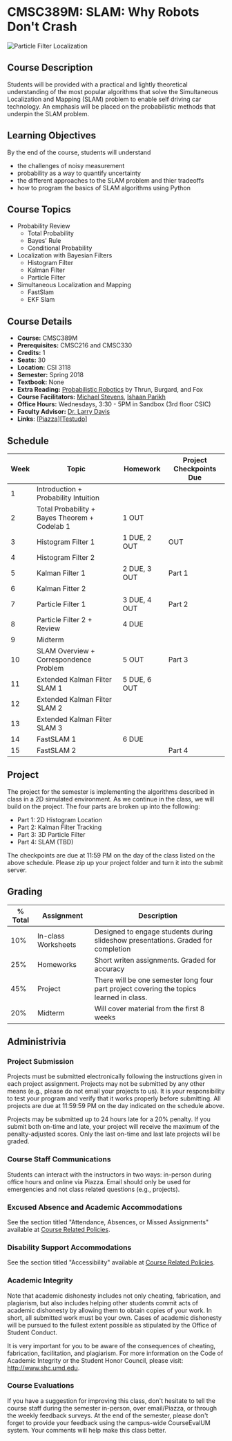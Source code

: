 # CMSC389M: SLAM: Why Robots Don't Crash
![Particle Filter Localization](https://i.imgur.com/EGzbpMn.png?1)

## Course Description

Students will be provided with a practical and lightly theoretical understanding of the most popular algorithms that solve the Simultaneous Localization and Mapping (SLAM) problem to enable self driving car technology. An emphasis will be placed on the probabilistic methods that underpin the SLAM problem.

## Learning Objectives

By the end of the course, students will understand
- the challenges of noisy measurement
- probability as a way to quantify uncertainty
- the different approaches to the SLAM problem and thier tradeoffs
- how to program the basics of SLAM algorithms using Python

## Course Topics

- Probability Review
    + Total Probability
    + Bayes' Rule
    + Conditional Probability
- Localization with Bayesian Filters
    + Histogram Filter
    + Kalman Filter
    + Particle Filter
- Simultaneous Localization and Mapping
    + FastSlam
    + EKF Slam

## Course Details

- **Course:** CMSC389M
- **Prerequisites:** CMSC216 and CMSC330
- **Credits:** 1
- **Seats:** 30
- **Location:** CSI 3118
- **Semester:** Spring 2018
- **Textbook:** None
- **Extra Reading:** [Probabilistic Robotics](http://www.probabilistic-robotics.org/) by Thrun, Burgard, and Fox
- **Course Facilitators:** [Michael Stevens](https://www.linkedin.com/in/michael-stevens-268074123/), [Ishaan Parikh](https://www.linkedin.com/in/iparikh/)
- **Office Hours:** Wednesdays, 3:30 - 5PM in Sandbox (3rd floor CSIC)
- **Faculty Advisor:** [Dr. Larry Davis](https://www.cs.umd.edu/people/lsdavis)
- **Links**: \[[Piazza](https://piazza.com/class/jblmlyocd2x7x)\]\[[Testudo](https://ntst.umd.edu/soc/search?courseId=CMSC389M&sectionId=&termId=201801&_openSectionsOnly=on&creditCompare=&credits=&courseLevelFilter=ALL&instructor=&_facetoface=on&_blended=on&_online=on&courseStartCompare=&courseStartHour=&courseStartMin=&courseStartAM=&courseEndHour=&courseEndMin=&courseEndAM=&teachingCenter=ALL&_classDay1=on&_classDay2=on&_classDay3=on&_classDay4=on&_classDay5=on)\]

## Schedule
| Week | Topic                               | Homework | Project Checkpoints Due|
| ---- | ----------------------------------- | -------- | -------                |
| 1    | Introduction + Probability Intuition |         |                        |
| 2    | Total Probability + Bayes Theorem + Codelab 1| 1 OUT   | |              |           
| 3    | Histogram Filter 1                  | 1 DUE, 2 OUT       |      OUT     |
| 4    | Histogram Filter 2                  |          |         |              |
| 5    | Kalman Filter 1                     | 2 DUE, 3 OUT       |    Part 1    |
| 6    | Kalman Fitter 2                     |          |         |        |
| 7    | Particle Filter 1                   | 3 DUE, 4 OUT |     Part 2         |
| 8    | Particle Filter 2 + Review          |  4 DUE|         |
| 9    | Midterm                             |           |         |
| 10   | SLAM Overview + Correspondence Problem | 5 OUT   | Part 3 |
| 11   | Extended Kalman Filter SLAM 1       | 5 DUE, 6 OUT        |         |
| 12   | Extended Kalman Filter SLAM 2       |          |         |
| 13   | Extended Kalman Filter SLAM 3       |          |         |
| 14   | FastSLAM 1                          | 6 DUE        |         |
| 15   | FastSLAM 2                          |          | Part 4 |

## Project

The project for the semester is implementing the algorithms described in class in a 2D simulated environment. As we continue in the class, we will build on the project. The four parts are broken up into the following:

- Part 1: 2D Histogram Location
- Part 2: Kalman Filter Tracking
- Part 3: 3D Particle Filter
- Part 4: SLAM (TBD)

The checkpoints are due at 11:59 PM on the day of the class listed on the above schedule. Please zip up your project folder and turn it into the submit server.

## Grading
| % Total | Assignment            | Description                               |
| ------- | --------------------- | ----------------------------------------- |
| 10%      | In-class Worksheets    | Designed to engage students during slideshow presentations. Graded for completion |
| 25%     | Homeworks             | Short writen assignments. Graded for accuracy |
| 45%     | Project               | There will be one semester long four part project covering the topics learned in class. |
| 20%     | Midterm               | Will cover material from the first 8 weeks |

## Administrivia

### Project Submission

Projects must be submitted electronically following the instructions given in each project assignment. Projects may not be submitted by any other means (e.g., please do not email your projects to us). It is your responsibility to test your program and verify that it works properly before submitting. All projects are due at 11:59:59 PM on the day indicated on the schedule above.

Projects may be submitted up to 24 hours late for a 20% penalty. If you submit both on-time and late, your project will receive the maximum of the penalty-adjusted scores. Only the last on-time and last late projects will be graded.

### Course Staff Communications

Students can interact with the instructors in two ways: in-person during office hours and online via Piazza. Email should only be used for emergencies and not class related questions (e.g., projects).

### Excused Absence and Academic Accommodations

See the section titled "Attendance, Absences, or Missed Assignments" available at [Course Related Policies](http://www.ugst.umd.edu/courserelatedpolicies.html).

### Disability Support Accommodations

See the section titled "Accessibility" available at [Course Related Policies](http://www.ugst.umd.edu/courserelatedpolicies.html).

### Academic Integrity

Note that academic dishonesty includes not only cheating, fabrication, and plagiarism, but also includes helping other students commit acts of academic dishonesty by allowing them to obtain copies of your work. In short, all submitted work must be your own. Cases of academic dishonesty will be pursued to the fullest extent possible as stipulated by the Office of Student Conduct.

It is very important for you to be aware of the consequences of cheating, fabrication, facilitation, and plagiarism. For more information on the Code of Academic Integrity or the Student Honor Council, please visit: http://www.shc.umd.edu.

### Course Evaluations

If you have a suggestion for improving this class, don't hesitate to tell the course staff during the semester in-person, over email/Piazza, or through the weekly feedback surveys. At the end of the semester, please don't forget to provide your feedback using the campus-wide CourseEvalUM system. Your comments will help make this class better.
